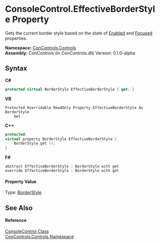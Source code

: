 # ConsoleControl.EffectiveBorderStyle Property 
 

Gets the current border style based on the state of <a href="71b06d3f-d678-195b-1ecf-e93b12636252">Enabled</a> and <a href="8ad92c33-9ed7-6dc3-b920-32e8fbfe3588">Focused</a> properties.

**Namespace:**&nbsp;<a href="8161a036-2926-0ace-99d3-20346d250e3b">ConControls.Controls</a><br />**Assembly:**&nbsp;ConControls (in ConControls.dll) Version: 0.1.0-alpha

## Syntax

**C#**<br />
``` C#
protected virtual BorderStyle EffectiveBorderStyle { get; }
```

**VB**<br />
``` VB
Protected Overridable ReadOnly Property EffectiveBorderStyle As BorderStyle
	Get
```

**C++**<br />
``` C++
protected:
virtual property BorderStyle EffectiveBorderStyle {
	BorderStyle get ();
}
```

**F#**<br />
``` F#
abstract EffectiveBorderStyle : BorderStyle with get
override EffectiveBorderStyle : BorderStyle with get
```


#### Property Value
Type: <a href="2f068645-0396-2d7e-e3d2-9afd5748cddd">BorderStyle</a>

## See Also


#### Reference
<a href="eae0acea-bdd1-dc08-7fda-dcd25c5f2082">ConsoleControl Class</a><br /><a href="8161a036-2926-0ace-99d3-20346d250e3b">ConControls.Controls Namespace</a><br />